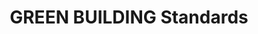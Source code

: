 ---
  slug: "/greenbuildingstandards"
  title: GREEN BUILDING Standards
  focusAreas: [Environment,Communities]
  principles: [Resiliency,Sustainability]
  seeOther: [Greenhouse Gas Reduction Targets And Climate Action Plans,Alternative Energy Ordinance]
  trackingProgressLinks: [Greenhouse Gas Emissions]
---